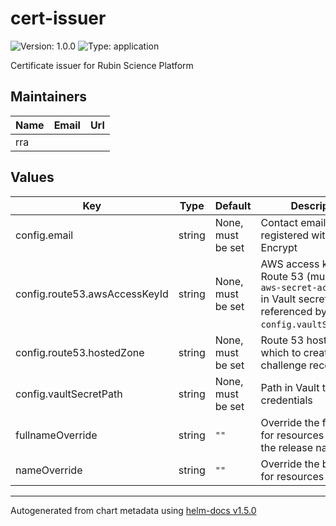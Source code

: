 # cert-issuer

![Version: 1.0.0](https://img.shields.io/badge/Version-1.0.0-informational?style=flat-square) ![Type: application](https://img.shields.io/badge/Type-application-informational?style=flat-square)

Certificate issuer for Rubin Science Platform

## Maintainers

| Name | Email | Url |
| ---- | ------ | --- |
| rra |  |  |

## Values

| Key | Type | Default | Description |
|-----|------|---------|-------------|
| config.email | string | None, must be set | Contact email address registered with Let's Encrypt |
| config.route53.awsAccessKeyId | string | None, must be set | AWS access key ID for Route 53 (must match `aws-secret-access-key` in Vault secret referenced by `config.vaultSecretPath`) |
| config.route53.hostedZone | string | None, must be set | Route 53 hosted zone in which to create challenge records |
| config.vaultSecretPath | string | None, must be set | Path in Vault to the AWS credentials |
| fullnameOverride | string | `""` | Override the full name for resources (includes the release name) |
| nameOverride | string | `""` | Override the base name for resources |

----------------------------------------------
Autogenerated from chart metadata using [helm-docs v1.5.0](https://github.com/norwoodj/helm-docs/releases/v1.5.0)
